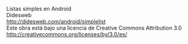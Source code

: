 Listas simples en Android<br>
Didesweb<br>
http://didesweb.com/android/simplelist<br>
Este obra está bajo una licencia de Creative Commons Attribution 3.0<br>
http://creativecommons.org/licenses/by/3.0/es/<br> 

